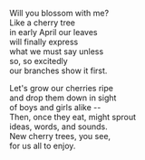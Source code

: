 Will you blossom with me?\
Like a cherry tree\
in early April our leaves\
will finally express\
what we must say unless\
so, so excitedly\
our branches show it first.

Let's grow our cherries ripe\
and drop them down in sight\
of boys and girls alike --\
Then, once they eat, might sprout\
ideas, words, and sounds.\
New cherry trees, you see,\
for us all to enjoy.
